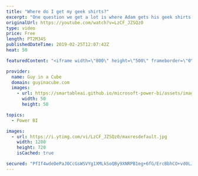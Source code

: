 ```yaml
---
title: "Where do I get my geek shirts?"
excerpt: "One question we get a lot is where Adam gets his geek shirts from. That question is answered in this video.   ******** LET'S CONNECT! ********  -- http://twitter.com/guyinacube -- http://twitter.com/awsaxton -- http://twitter.com/patrickdba -- http://www.facebook.com/guyinacube -- https://www.instagram.com/guyinacube/"
originalUrl: https://youtube.com/watch?v=LzCF_JZSQz0
type: video
price: Free
length: PT2M34S
publishedDateTime: 2019-02-25T12:07:42Z
heat: 50

featuredContent: "<iframe width=\"800\" height=\"500\" frameborder=\"0\" src=\"https://www.youtube.com/embed/LzCF_JZSQz0\" allow=\"accelerometer; autoplay; encrypted-media; gyroscope; picture-in-picture\" allowfullscreen></iframe>"

provider:
  name: Guy in a Cube
  domain: guyinacube.com
  images:
    - url: https://smartableai.github.io/microsoft-power-bi/assets/images/organizations/guyinacube.com-50x50.jpg
      width: 50
      height: 50

topics:
  - Power BI

images:
  - url: https://i.ytimg.com/vi/LzCF_JZSQz0/maxresdefault.jpg
    width: 1280
    height: 720
    isCached: true

secured: "PfIf4wdeDePaJ0CcGsWSVYg1XMLkSoQBy9XNRPB1eg+6fG/ErcBbhCO+vd0LJOzw2apR9bPMrocomxW+IQ7r05BAHWxcX8tFLduUKr9JC2Ih0klHRDuk5TBfwcbhF6Y8ooB1X/pfPaMw7j/2MMh4DNuZjBpKsnL+9GRIrijo3mV3XxBzmBEN8jgJ2ML1l+JEo3xLS95Avm+Y+lfRV1lZjw22yBOfo8MgXh+a8xh4buAm2sf/d3ItBiF3YPJYjptro4KjXjmA3Z00LPjdIRf5jBIP5wYrLMfcjOnyEFCk7wlaiYoO0TibaKLafvj+eEUu7TDh45jEbbtcFR7kC1L5EBjv+OJkDa63GkFjtDmQvr9Wt/AyrfzASNiMwBBUtw8v8Cy+D5HygV49uVD1nfhg5q7lm/UDv0oYfPGYwEk2F3Y=;3uOPmFfZZEtTNogmqjNyUg=="
---
```


